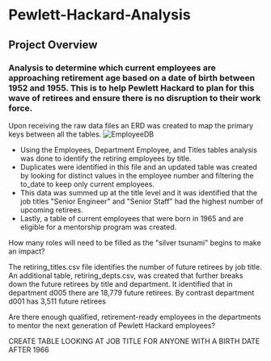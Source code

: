 # Pewlett-Hackard-Analysis
## Project Overview
### Analysis to determine which current employees are approaching retirement age based on a date of birth between 1952 and 1955.  This is to help Pewlett Hackard to plan for this wave of retirees and ensure there is no disruption to their work force.

Upon receiving the raw data files an ERD was created to map the primary keys between all the tables.
![EmployeeDB](https://user-images.githubusercontent.com/95188079/152237909-0581a167-b29c-4238-91ca-45afb62dc5b2.png)

- Using the Employees, Department Employee, and Titles tables analysis was done to identify the retiring employees by title.
- Duplicates were identified in this file and an updated table was created by looking for distinct values in the employee number and filtering the to_date to keep only current employees.
- This data was summed up at the title level and it was identified that the job titles "Senior Engineer" and "Senior Staff" had the highest number of upcoming retirees.
- Lastly, a table of current employees that were born in 1965 and are eligible for a mentorship program was created.

How many roles will need to be filled as the "silver tsunami" begins to make an impact?

The retiring_titles.csv file identifies the number of future retirees by job title.  An additional table, retiring_depts.csv, was created that further breaks down the future retirees by title and department.  It identified that in department d005 there are 18,779 future retirees.  By contrast department d001 has 3,511 future retirees


Are there enough qualified, retirement-ready employees in the departments to mentor the next generation of Pewlett Hackard employees?

CREATE TABLE LOOKING AT JOB TITLE FOR ANYONE WITH A BIRTH DATE AFTER 1966
